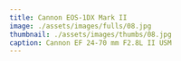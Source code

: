 ```yaml
---
title: Cannon EOS-1DX Mark II
image: ./assets/images/fulls/08.jpg
thumbnail: ./assets/images/thumbs/08.jpg
caption: Cannon EF 24-70 mm F2.8L II USM
---
```


